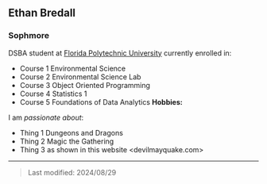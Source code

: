 ## Ethan Bredall

### Sophmore 

DSBA student at [Florida Polytechnic University](https://www.floridapoly.edu) currently enrolled in: 

- Course 1
Environmental Science
- Course 2
Environmental Science Lab
- Course 3
Object Oriented Programming
- Course 4
Statistics 1
- Course 5
Foundations of Data Analytics
**Hobbies:**

I am _passionate about_: 

- Thing 1
Dungeons and Dragons
- Thing 2
Magic the Gathering
- Thing 3 as shown in this website <devilmayquake.com>

***

> Last modified: 2024/08/29
